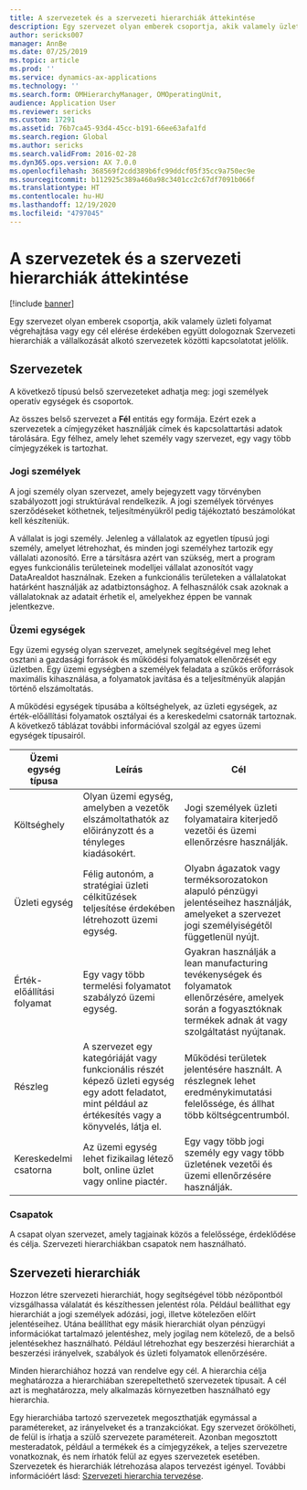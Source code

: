 ```yaml
---
title: A szervezetek és a szervezeti hierarchiák áttekintése
description: Egy szervezet olyan emberek csoportja, akik valamely üzleti folyamat végrehajtása vagy egy cél elérése érdekében együtt dologoznak Szervezeti hierarchiák a vállalkozását alkotó szervezetek közötti kapcsolatotat jelölik.
author: sericks007
manager: AnnBe
ms.date: 07/25/2019
ms.topic: article
ms.prod: ''
ms.service: dynamics-ax-applications
ms.technology: ''
ms.search.form: OMHierarchyManager, OMOperatingUnit,
audience: Application User
ms.reviewer: sericks
ms.custom: 17291
ms.assetid: 76b7ca45-93d4-45cc-b191-66ee63afa1fd
ms.search.region: Global
ms.author: sericks
ms.search.validFrom: 2016-02-28
ms.dyn365.ops.version: AX 7.0.0
ms.openlocfilehash: 368569f2cdd389b6fc99ddcf05f35cc9a750ec9e
ms.sourcegitcommit: b112925c389a460a98c3401cc2c67df7091b066f
ms.translationtype: HT
ms.contentlocale: hu-HU
ms.lasthandoff: 12/19/2020
ms.locfileid: "4797045"
---
```

# <a name="organizations-and-organizational-hierarchies-overview"></a>A szervezetek és a szervezeti hierarchiák áttekintése

[!include [banner](../includes/banner.md)]

Egy szervezet olyan emberek csoportja, akik valamely üzleti folyamat végrehajtása vagy egy cél elérése érdekében együtt dologoznak Szervezeti hierarchiák a vállalkozását alkotó szervezetek közötti kapcsolatotat jelölik.

## <a name="organizations"></a>Szervezetek

A következő típusú belső szervezeteket adhatja meg: jogi személyek operatív egységek és csoportok.

Az összes belső szervezet a **Fél** entitás egy formája. Ezért ezek a szervezetek a címjegyzéket használják címek és kapcsolattartási adatok tárolására. Egy félhez, amely lehet személy vagy szervezet, egy vagy több címjegyzékek is tartozhat.

### <a name="legal-entities"></a>Jogi személyek

A jogi személy olyan szervezet, amely bejegyzett vagy törvényben szabályozott jogi struktúrával rendelkezik. A jogi személyek törvényes szerződéseket köthetnek, teljesítményükről pedig tájékoztató beszámolókat kell készíteniük.

A vállalat is jogi személy. Jelenleg a vállalatok az egyetlen típusú jogi személy, amelyet létrehozhat, és minden jogi személyhez tartozik egy vállalati azonosító. Erre a társításra azért van szükség, mert a program egyes funkcionális területeinek modelljei vállalat azonosítót vagy DataAreaIdot használnak. Ezeken a funkcionális területeken a vállalatokat határként használják az adatbiztonsághoz. A felhasználók csak azoknak a vállalatoknak az adatait érhetik el, amelyekhez éppen be vannak jelentkezve.

### <a name="operating-units"></a>Üzemi egységek

Egy üzemi egység olyan szervezet, amelynek segítségével meg lehet osztani a gazdasági források és működési folyamatok ellenőrzését egy üzletben. Egy üzemi egységben a személyek feladata a szűkös erőforrások maximális kihasználása, a folyamatok javítása és a teljesítményük alapján történő elszámoltatás.

A működési egységek típusába a költséghelyek, az üzleti egységek, az érték-előállítási folyamatok osztályai és a kereskedelmi csatornák tartoznak. A következő táblázat további információval szolgál az egyes üzemi egységek típusairól.

| Üzemi egység típusa | Leírás | Cél |
|---------------------|-------------|---------|
| Költséghely         | Olyan üzemi egység, amelyben a vezetők elszámoltathatók az előirányzott és a tényleges kiadásokért. | Jogi személyek üzleti folyamataira kiterjedő vezetői és üzemi ellenőrzésre használják. |
| Üzleti egység       | Félig autonóm, a stratégiai üzleti célkitűzések teljesítése érdekében létrehozott üzemi egység. | Olyabn ágazatok vagy terméksorozatokon alapuló pénzügyi jelentéseihez használják, amelyeket a szervezet jogi személyiségétől függetlenül nyújt. |
| Érték-előállítási folyamat        | Egy vagy több termelési folyamatot szabályzó üzemi egység. | Gyakran használják a lean manufacturing tevékenységek és folyamatok ellenőrzésére, amelyek során a fogyasztóknak termékek adnak át vagy szolgáltatást nyújtanak. |
| Részleg          | A szervezet egy kategóriáját vagy funkcionális részét képező üzleti egység egy adott feladatot, mint például az értékesítés vagy a könyvelés, látja el. | Működési területek jelentésére használt. A részlegnek lehet eredménykimutatási felelőssége, és állhat több költségcentrumból. |
| Kereskedelmi csatorna      | Az üzemi egység lehet fizikailag létező bolt, online üzlet vagy online piactér. | Egy vagy több jogi személy egy vagy több üzletének vezetői és üzemi ellenőrzésére használják. |

### <a name="teams"></a>Csapatok

A csapat olyan szervezet, amely tagjainak közös a felelőssége, érdeklődése és célja. Szervezeti hierarchiákban csapatok nem használható.

## <a name="organizational-hierarchies"></a>Szervezeti hierarchiák

Hozzon létre szervezeti hierarchiát, hogy segítségével több nézőpontból vizsgálhassa válalatát és készíthessen jelentést róla. Például beállíthat egy hierarchiát a jogi személyek adózási, jogi, illetve kötelezően előírt jelentéseihez. Utána beállíthat egy másik hierarchiát olyan pénzügyi információkat tartalmazó jelentéshez, mely jogilag nem kötelező, de a belső jelentésekhez használható. Például létrehozhat egy beszerzési hierarchiát a beszerzési irányelvek, szabályok és üzleti folyamatok ellenőrzésére.

Minden hierarchiához hozzá van rendelve egy cél. A hierarchia célja meghatározza a hierarchiában szerepeltethető szervezetek típusait. A cél azt is meghatározza, mely alkalmazás környezetben használható egy hierarchia.

Egy hierarchiába tartozó szervezetek megoszthatják egymással a paramétereket, az irányelveket és a tranzakciókat. Egy szervezet örökölheti, de felül is írhatja a szülő szervezete paramétereit. Azonban megosztott mesteradatok, például a termékek és a címjegyzékek, a teljes szervezetre vonatkoznak, és nem írhatók felül az egyes szervezetek esetében. Szervezetek és hierarchiák létrehozása alapos tervezést igényel. További információért lásd: [Szervezeti hierarchia tervezése](plan-organizational-hierarchy.md).
